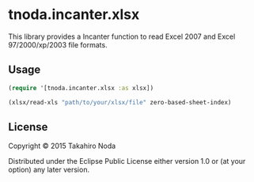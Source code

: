 # tnoda.incanter.xlsx

This library provides a Incanter function to read Excel 2007 and Excel 97/2000/xp/2003 file formats.

## Usage


```clojure
(require '[tnoda.incanter.xlsx :as xlsx])

(xlsx/read-xls "path/to/your/xlsx/file" zero-based-sheet-index)
```

## License

Copyright © 2015 Takahiro Noda

Distributed under the Eclipse Public License either version 1.0 or (at
your option) any later version.
